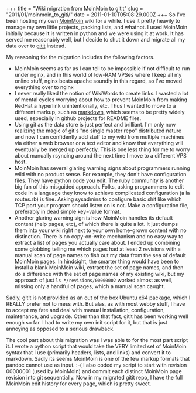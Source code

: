 +++
title = "Wiki migration from MoinMoin to gitit"
slug = "2011/01/moinmoin_to_giti/"
date = 2011-01-10T05:08:29.000Z
+++
So I've been hosting my own [MoinMoin](http://moinmo.in/) wiki for a while. I use it pretty heavily to manage my own little projects, packing lists, and whatnot. I used MoinMoin initially because it is written in python and we were using it at work. It has served me reasonably well, but I decide to shut it down and migrate all my data over to [gitit](http://gitit.johnmacfarlane.net/) instead.

My reasoning for the migration includes the following factors.

*   MoinMoin seems as far as I can tell to be impossible if not difficult to run under nginx, and in this world of low-RAM VPSes where I keep all my online stuff, nginx beats apache soundly in this regard, so I've moved everything over to nginx
*   I never really liked the notion of WikiWords to create links. I wasted a lot of mental cycles worrying about how to prevent MoinMoin from making RedHat a hyperlink unintentionally, etc. Thus I wanted to move to a different markup, such as [markdown](http://daringfireball.net/projects/markdown/), which seems to be pretty widely used, especially in github projects for README files.
*   Using git as the data store is just perfect and brilliant. I'm only now realizing the magic of git's "no single master repo" distributed nature and now I can confidently add stuff to my wiki from multiple machines via either a web browser or a text editor and know that everything will eventually be merged up perfectly. This is one less thing for me to worry about manually rsyncing around the next time I move to a different VPS host.
*   MoinMoin has several glaring warning signs about programmers running wild with no product sense. For example, they don't have configuration files. They have python code you edit. The ruby community is another big fan of this misguided approach. Folks, asking programmers to edit code in a language they know to achieve complicated configuration (a la routes.rb) is fine. Asking sysadmins to configure basic shit like which TCP port your program should listen on is not. Make a configuration file, preferably in dead simple key=value format.
*   Another glaring warning sign is how MoinMoin handles its default content (help pages, etc), of which there is quite a lot. It just dumps them into your wiki right next to your own home-grown content with no distinction. There is no copy-on-write mechanism and no easy way to extract a list of pages you actually care about. I ended up combining some globbing telling me which pages had at least 2 revisions with a manual scan of page names to fish out my data from the sea of default MoinMoin pages. In hindsight, the smarter thing would have been to install a blank MoinMoin wiki, extract the set of page names, and then do a difference with the set of page names of my existing wiki, but my approach of just `ls */revisions/00000002` worked almost as well, missing only a handful of pages, which a manual scan caught.

Sadly, gitit is not provided as an out of the box Ubuntu x64 package, which I REALLY prefer not to mess with. But alas, as with most webby stuff, I have to accept my fate and deal with manual installation, configuration, maintenance, and upgrade. Other than that fact, gitit has been working well enough so far. I had to write my own init script for it, but that is just annoying as opposed to a serious drawback.

The cool part about this migration was I was able to for the most part script it. I wrote a python script that would take the VERY limited set of MoinMoin syntax that I use (primarily headers, lists, and links) and convert it to markdown. Sadly its seems MoinMoin is one of the few markup formats that pandoc cannot use as input. :-( I also coded my script to start with revision 00000001 (used by MoinMoin) and commit each distinct MoinMoin page revision into git sequentially. Now in my migrated gitit repo, I have the full MoinMoin edit history for every page, which is pretty sweet.
